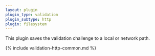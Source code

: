 ```yaml
---
layout: plugin
plugin_type: validation
plugin_subtype: http
plugin: filesystem
---
```

This plugin saves the validation challenge to a local or network path.

{% include validation-http-common.md %}